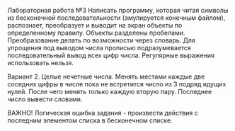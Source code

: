 Лабораторная работа №3
Написать программу, которая читая символы из бесконечной последовательности (эмулируется конечным файлом), распознает, преобразует и выводит на экран объекты по определенному правилу.
Объекты разделены пробелами. Преобразование делать по возможности через словарь. Для упрощения под выводом числа прописью подразумевается последовательный вывод всех цифр числа.
Регулярные выражения использовать нельзя.

Вариант 2.
Целые нечетные числа. Менять местами каждые две соседних цифры в числе пока не встретится число из 3 подряд идущих нулей. После чего менять только каждую вторую пару. Последнее число вывести словами.

ВАЖНО! Логическая ошибка задания - произвести действия с последним элементом списка в бесконечном списке.
